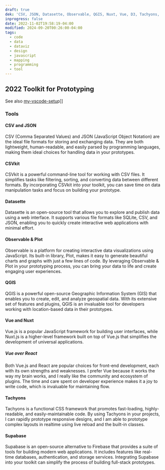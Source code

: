 ```yaml
---
draft: true
dek: 'CSV, JSON, Datasette, Observable, QGIS, Nuxt, Vue, D3, Tachyons, Supabase'
inprogress: false
date: 2022-11-02T19:58:19-04:00
modified: 2024-09-20T00:26:00-04:00
tags:
  - code
  - data
  - dataviz
  - design
  - javascript
  - mapping
  - programming
  - tool
---
```


## 2022 Toolkit for Prototyping

See also [my-vscode-setu](my-vscode-setu)p]]

### Tools
#### CSV and JSON

CSV (Comma Separated Values) and JSON (JavaScript Object Notation) are the ideal file formats for storing and exchanging data. They are both lightweight, human-readable, and easily parsed by programming languages, making them ideal choices for handling data in your prototypes.

#### CSVkit

CSVkit is a powerful command-line tool for working with CSV files. It simplifies tasks like filtering, sorting, and converting data between different formats. By incorporating CSVkit into your toolkit, you can save time on data manipulation tasks and focus on building your prototype.

#### Datasette

Datasette is an open-source tool that allows you to explore and publish data using a web interface. It supports various file formats like SQLite, CSV, and JSON, enabling you to quickly create interactive web applications with minimal effort.

#### Observable & Plot

Observable is a platform for creating interactive data visualizations using JavaScript. Its built-in library, Plot, makes it easy to generate beautiful charts and graphs with just a few lines of code. By leveraging Observable & Plot in your prototyping process, you can bring your data to life and create engaging user experiences.

#### QGIS

QGIS is a powerful open-source Geographic Information System (GIS) that enables you to create, edit, and analyze geospatial data. With its extensive set of features and plugins, QGIS is an invaluable tool for developers working with location-based data in their prototypes.

#### Vue and Nuxt

Vue.js is a popular JavaScript framework for building user interfaces, while Nuxt.js is a higher-level framework built on top of Vue.js that simplifies the development of universal applications.

##### Vue over React

Both Vue.js and React are popular choices for front-end development, each with its own strengths and weaknesses. I prefer Vue because it works the way my brain works, and I really like the community and ecosystem of plugins. The time and care spent on developer experience makes it a joy to write code, which is invaluable for maintaining flow.

#### Tachyons

Tachyons is a functional CSS framework that promotes fast-loading, highly-readable, and easily-maintainable code. By using Tachyons in your projects, I can rapidly prototype responsive designs, and I am able to prototype complex layouts in realtime using live reload and the built-in classes.

#### Supabase

Supabase is an open-source alternative to Firebase that provides a suite of tools for building modern web applications. It includes features like real-time databases, authentication, and storage services. Integrating Supabase into your toolkit can simplify the process of building full-stack prototypes.
